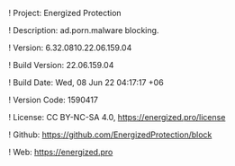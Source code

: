 ! Project: Energized Protection

! Description: ad.porn.malware blocking.

! Version: 6.32.0810.22.06.159.04

! Build Version: 22.06.159.04

! Build Date: Wed, 08 Jun 22 04:17:17 +06

! Version Code: 1590417

! License: CC BY-NC-SA 4.0, https://energized.pro/license

! Github: https://github.com/EnergizedProtection/block

! Web: https://energized.pro
